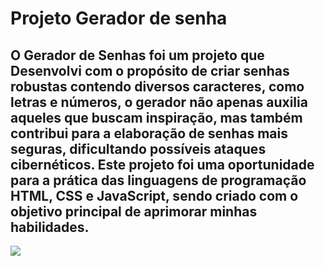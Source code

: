 <h1> Projeto Gerador de senha </h1>


<h2> O Gerador de Senhas foi um projeto que Desenvolvi com o propósito de criar senhas robustas contendo diversos caracteres, como letras e números, o gerador não apenas auxilia aqueles que buscam inspiração, mas também contribui para a elaboração de senhas mais seguras, dificultando possíveis ataques cibernéticos. 
Este projeto foi uma oportunidade para a prática das linguagens de programação HTML, CSS e JavaScript, sendo criado com o objetivo principal de aprimorar minhas habilidades.</h2>

<img src="C:\Users\keven\OneDrive\Área de Trabalho\Projeto Gerenciador de Senha\assets\site.jpg">
